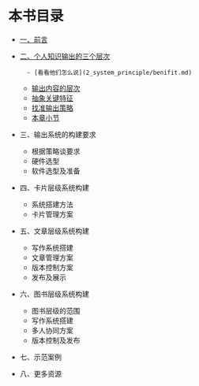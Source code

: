 # 本书目录

- [一、前言](01_preface.md)

- [二、个人知识输出的三个层次](2_system_principle/README.md)

        - [看看他们怎么说](2_system_principle/benifit.md)
	- [输出内容的层次](2_system_principle/definition_and_level.md)
	- [抽象关键特征](2_system_principle/key_point.md)
	- [找准输出策略](2_system_principle/strategy_of_level.md)
	- [本章小节](2_system_principle/section_summary.md)
- 三、输出系统的构建要求
	- 根据策略谈要求
	- 硬件选型
	- 软件选型及准备
- 四、卡片层级系统构建
	- 系统搭建方法
	- 卡片管理方案
- 五、文章层级系统构建
	- 写作系统搭建
	- 文章管理方案
	- 版本控制方案
	- 发布及展示
- 六、图书层级系统构建
	- 图书层级的范围
	- 写作系统搭建
	- 多人协同方案
	- 版本控制及发布
- 七、示范案例
- 八、更多资源

[1]:	
[2]:	 "二、个人知识输出的三个层次"
